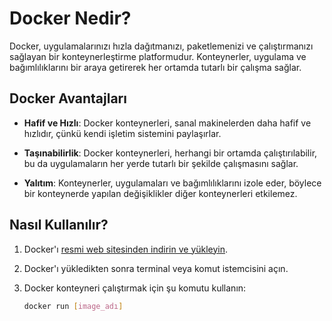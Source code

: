 # Docker Nedir?

Docker, uygulamalarınızı hızla dağıtmanızı, paketlemenizi ve çalıştırmanızı sağlayan bir konteynerleştirme platformudur. Konteynerler, uygulama ve bağımlılıklarını bir araya getirerek her ortamda tutarlı bir çalışma sağlar.

## Docker Avantajları

- **Hafif ve Hızlı**: Docker konteynerleri, sanal makinelerden daha hafif ve hızlıdır, çünkü kendi işletim sistemini paylaşırlar.
  
- **Taşınabilirlik**: Docker konteynerleri, herhangi bir ortamda çalıştırılabilir, bu da uygulamaların her yerde tutarlı bir şekilde çalışmasını sağlar.
  
- **Yalıtım**: Konteynerler, uygulamaları ve bağımlılıklarını izole eder, böylece bir konteynerde yapılan değişiklikler diğer konteynerleri etkilemez.

## Nasıl Kullanılır?

1. Docker'ı [resmi web sitesinden indirin ve yükleyin](https://www.docker.com/get-started).

2. Docker'ı yükledikten sonra terminal veya komut istemcisini açın.

3. Docker konteyneri çalıştırmak için şu komutu kullanın:

   ```bash
   docker run [image_adı]
```
